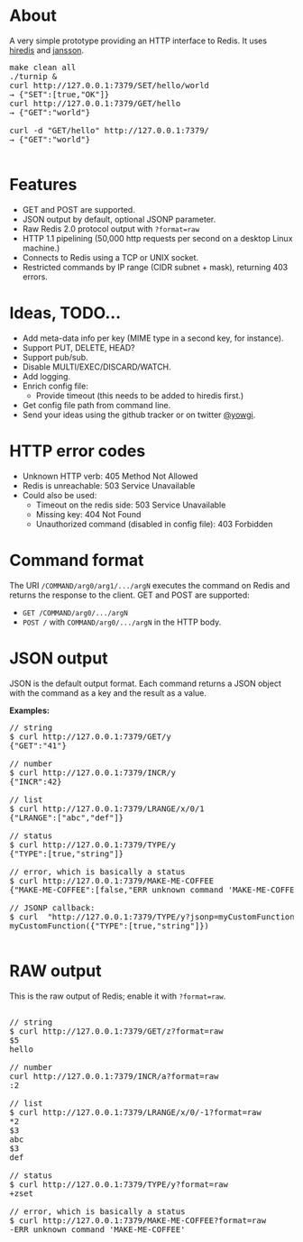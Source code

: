 # About

A very simple prototype providing an HTTP interface to Redis. It uses [hiredis](https://github.com/antirez/hiredis) and [jansson](https://github.com/akheron/jansson).

<pre>
make clean all
./turnip &
curl http://127.0.0.1:7379/SET/hello/world
→ {"SET":[true,"OK"]}
curl http://127.0.0.1:7379/GET/hello
→ {"GET":"world"}

curl -d "GET/hello" http://127.0.0.1:7379/
→ {"GET":"world"}

</pre>

# Features
* GET and POST are supported.
* JSON output by default, optional JSONP parameter.
* Raw Redis 2.0 protocol output with `?format=raw`
* HTTP 1.1 pipelining (50,000 http requests per second on a desktop Linux machine.)
* Connects to Redis using a TCP or UNIX socket.
* Restricted commands by IP range (CIDR subnet + mask), returning 403 errors.

# Ideas, TODO...
* Add meta-data info per key (MIME type in a second key, for instance).
* Support PUT, DELETE, HEAD?
* Support pub/sub.
* Disable MULTI/EXEC/DISCARD/WATCH.
* Add logging.
* Enrich config file:
	* Provide timeout (this needs to be added to hiredis first.)
* Get config file path from command line.
* Send your ideas using the github tracker or on twitter [@yowgi](http://twitter.com/yowgi).

# HTTP error codes
* Unknown HTTP verb: 405 Method Not Allowed
* Redis is unreachable: 503 Service Unavailable
* Could also be used:
	* Timeout on the redis side: 503 Service Unavailable
	* Missing key: 404 Not Found
	* Unauthorized command (disabled in config file): 403 Forbidden

# Command format
The URI `/COMMAND/arg0/arg1/.../argN` executes the command on Redis and returns the response to the client. GET and POST are supported:

* `GET /COMMAND/arg0/.../argN`
* `POST /` with `COMMAND/arg0/.../argN` in the HTTP body.

# JSON output
JSON is the default output format. Each command returns a JSON object with the command as a key and the result as a value.

**Examples:**
<pre>
// string
$ curl http://127.0.0.1:7379/GET/y
{"GET":"41"}

// number
$ curl http://127.0.0.1:7379/INCR/y
{"INCR":42}

// list
$ curl http://127.0.0.1:7379/LRANGE/x/0/1
{"LRANGE":["abc","def"]}

// status
$ curl http://127.0.0.1:7379/TYPE/y
{"TYPE":[true,"string"]}

// error, which is basically a status
$ curl http://127.0.0.1:7379/MAKE-ME-COFFEE
{"MAKE-ME-COFFEE":[false,"ERR unknown command 'MAKE-ME-COFFEE'"]}

// JSONP callback:
$ curl  "http://127.0.0.1:7379/TYPE/y?jsonp=myCustomFunction"
myCustomFunction({"TYPE":[true,"string"]})

</pre>

# RAW output
This is the raw output of Redis; enable it with `?format=raw`.
<pre>

// string
$ curl http://127.0.0.1:7379/GET/z?format=raw
$5
hello

// number
curl http://127.0.0.1:7379/INCR/a?format=raw
:2

// list
$ curl http://127.0.0.1:7379/LRANGE/x/0/-1?format=raw
*2
$3
abc
$3
def

// status
$ curl http://127.0.0.1:7379/TYPE/y?format=raw
+zset

// error, which is basically a status
$ curl http://127.0.0.1:7379/MAKE-ME-COFFEE?format=raw
-ERR unknown command 'MAKE-ME-COFFEE'

</pre>
